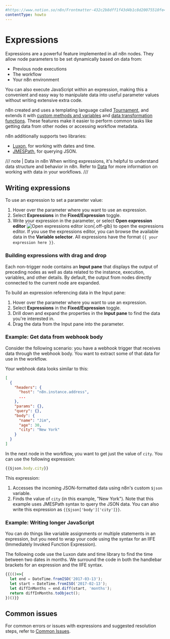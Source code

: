 ```yaml
---
#https://www.notion.so/n8n/Frontmatter-432c2b8dff1f43d4b1c8d20075510fe4
contentType: howto
---
```


# Expressions

Expressions are a powerful feature implemented in all n8n nodes. They allow node parameters to be set dynamically based on data from:

- Previous node executions
- The workflow
- Your n8n environment

You can also execute JavaScript within an expression, making this a convenient and easy way to manipulate data into useful parameter values without writing extensive extra code.

n8n created and uses a templating language called [Tournament](https://github.com/n8n-io/tournament), and extends it with [custom methods and variables](/code/builtin/overview.md) and [data transformation functions](/code/builtin/data-transformation-functions/index.md). These features make it easier to perform common tasks like getting data from other nodes or accessing workflow metadata.

n8n additionally supports two libraries:

- [Luxon](https://github.com/moment/luxon/), for working with dates and time.
- [JMESPath](https://jmespath.org/), for querying JSON.

/// note | Data in n8n
When writing expressions, it's helpful to understand data structure and behavior in n8n. Refer to [Data](/data/data-structure.md) for more information on working with data in your workflows.
///

## Writing expressions

To use an expression to set a parameter value:

1. Hover over the parameter where you want to use an expression.
2. Select **Expressions** in the **Fixed/Expression** toggle.
3. Write your expression in the parameter, or select **Open expression editor** <span class="n8n-inline-image">![Open expressions editor icon](/_images/common-icons/open-expression-editor.png){.off-glb}</span> to open the expressions editor. If you use the expressions editor, you can browse the available data in the **Variable selector**. All expressions have the format `{{ your expression here }}`.

### Building expressions with drag and drop

Each non-trigger node contains an **Input pane** that displays the output of preceding nodes as well as data related to the instance, execution, variables, and other details. By default, the output from nodes directly connected to the current node are expanded. 

To build an expression referencing data in the Input pane:

1. Hover over the parameter where you want to use an expression.
1. Select **Expressions** in the **Fixed/Expression** toggle.
1. Drill down and expand the properties in the **Input pane** to find the data you're interested in.
1. Drag the data from the Input pane into the parameter.

### Example: Get data from webhook body

Consider the following scenario: you have a webhook trigger that receives data through the webhook body. You want to extract some of that data for use in the workflow.

Your webhook data looks similar to this:


```json
[
  {
    "headers": {
      "host": "n8n.instance.address",
      ...
    },
    "params": {},
    "query": {},
    "body": {
      "name": "Jim",
      "age": 30,
      "city": "New York"
    }
  }
]
```


In the next node in the workflow, you want to get just the value of `city`. You can use the following expression:


```js
{{$json.body.city}}
```

This expression:

1. Accesses the incoming JSON-formatted data using n8n's custom `$json` variable.
2. Finds the value of `city` (in this example, "New York"). Note that this example uses JMESPath syntax to query the JSON data. You can also write this expression as `{{$json['body']['city']}}`.


### Example: Writing longer JavaScript

You can do things like variable assignments or multiple statements in an expression, but you need to wrap your code using the syntax for an IIFE (Immediately Invoked Function Expression).

The following code use the Luxon date and time library to find the time between two dates in months. We surround the code in both the handlebar brackets for an expression and the IIFE syntax.


```js
{{(()=>{
  let end = DateTime.fromISO('2017-03-13');
  let start = DateTime.fromISO('2017-02-13');
  let diffInMonths = end.diff(start, 'months');
  return diffInMonths.toObject();
})()}}
```

## Common issues

For common errors or issues with expressions and suggested resolution steps, refer to [Common Issues](/code/cookbook/expressions/common-issues.md).
